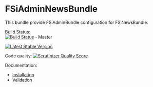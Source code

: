 # FSiAdminNewsBundle

This bundle provide FSiAdminBundle configuration for FSiNewsBundle.

Build Status:  
[![Build Status](https://travis-ci.org/fsi-open/admin-news-bundle.png?branch=master)](https://travis-ci.org/fsi-open/admin-news-bundle) - Master

[![Latest Stable Version](https://poser.pugx.org/fsi/admin-news-bundle/v/stable.png)](https://packagist.org/packages/fsi/admin-news-bundle)

Code quality:
[![Scrutinizer Quality Score](https://scrutinizer-ci.com/g/fsi-open/admin-gallery-bundle/badges/quality-score.png?s=3fc6a99a11a8f438a600be423a4cd87fc0d81244)](https://scrutinizer-ci.com/g/fsi-open/admin-gallery-bundle/)

Documentation:

- [Installation](Resources/doc/installation.md)
- [Validation](Resources/doc/validation.md)

